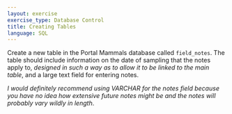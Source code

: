 ```yaml
---
layout: exercise
exercise_type: Database Control
title: Creating Tables
language: SQL
---
```


Create a new table in the Portal Mammals database called `field_notes`. The 
table should include information on the date of sampling that the notes apply 
to, *designed in such a way as to allow it to be linked to the main table*, and 
a large text field for entering notes.

*I would definitely recommend using VARCHAR for the notes field because you have 
no idea how extensive future notes might be and the notes will probably vary 
wildly in length*.
